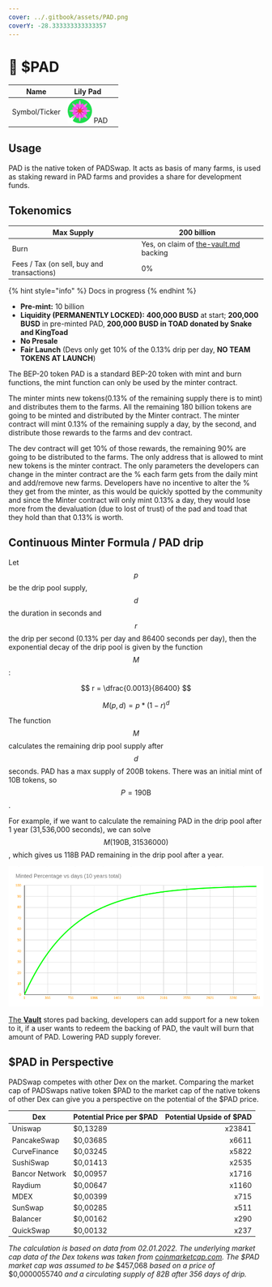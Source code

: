 ```yaml
---
cover: ../.gitbook/assets/PAD.png
coverY: -28.333333333333357
---
```


# 🌺 $PAD

| Name          | Lily Pad                                   |   |
| ------------- | ------------------------------------------ | - |
| Symbol/Ticker | ![](../.gitbook/assets/PAD.symbol.svg) PAD |   |

## Usage

PAD is the native token of PADSwap. It acts as basis of many farms, is used as staking reward in PAD farms and provides a share for development funds.

## Tokenomics

| Max Supply                                 | 200 billion                                                                 |   |
| ------------------------------------------ | --------------------------------------------------------------------------- | - |
| Burn                                       | Yes, on claim of [the-vault.md](../concepts/the-vault.md "mention") backing |   |
| Fees / Tax (on sell, buy and transactions) | 0%                                                                          |   |

{% hint style="info" %}
Docs in progress
{% endhint %}

* **Pre-mint:** 10 billion
* **Liquidity (PERMANENTLY LOCKED):** **400,000 BUSD** at start; **200,000 BUSD** in pre-minted PAD, **200,000 BUSD in TOAD donated by Snake and KingToad**
* **No Presale**
* **Fair Launch** (Devs only get 10% of the 0.13% drip per day, **NO TEAM TOKENS AT LAUNCH**)

The BEP-20 token PAD is a standard BEP-20 token with mint and burn functions, the mint function can only be used by the minter contract.

The minter mints new tokens(0.13% of the remaining supply there is to mint) and distributes them to the farms. All the remaining 180 billion tokens are going to be minted and distributed by the Minter contract. The minter contract will mint 0.13% of the remaining supply a day, by the second, and distribute those rewards to the farms and dev contract.

The dev contract will get 10% of those rewards, the remaining 90% are going to be distributed to the farms. The only address that is allowed to mint new tokens is the minter contract. The only parameters the developers can change in the minter contract are the % each farm gets from the daily mint and add/remove new farms. Developers have no incentive to alter the % they get from the minter, as this would be quickly spotted by the community and since the Minter contract will only mint 0.13% a day, they would lose more from the devaluation (due to lost of trust) of the pad and toad that they hold than that 0.13% is worth.

## Continuous Minter Formula / PAD drip

Let $$p$$ be the drip pool supply, $$d$$ the duration in seconds and $$r$$ the drip per second (0.13% per day and 86400 seconds per day), then the exponential decay of the drip pool is given by the function $$M$$:

$$
r = \dfrac{0.0013}{86400}
$$

$$
M(p, d) = p * (1 - r) ^ d
$$

The function $$M$$ calculates the remaining drip pool supply after $$d$$ seconds. PAD has a max supply of 200B tokens. There was an initial mint of 10B tokens, so $$P = 190\text{B}$$.

For example, if we want to calculate the remaining PAD in the drip pool after 1 year (31,536,000 seconds), we can solve $$M(190\text{B}, 31536000)$$, which gives us 118B PAD remaining in the drip pool after a year.

![Plot of minted PAD over time (ignores the 10B initial mint)](<../.gitbook/assets/image (2) (1).png>)

[The **Vault**](the-vault.md) stores pad backing, developers can add support for a new token to it, if a user wants to redeem the backing of PAD, the vault will burn that amount of PAD. Lowering PAD supply forever.

## $PAD in Perspective

PADSwap competes with other Dex on the market. Comparing the market cap of PADSwaps native token $PAD to the market cap of the native tokens of other Dex can give you a perspective on the potential of the $PAD price.

| Dex            | Potential Price per $PAD | Potential Upside of $PAD |
| -------------- | ------------------------ | -----------------------: |
| Uniswap        | $0,13289                 |                   x23841 |
| PancakeSwap    | $0,03685                 |                    x6611 |
| CurveFinance   | $0,03245                 |                    x5822 |
| SushiSwap      | $0,01413                 |                    x2535 |
| Bancor Network | $0,00957                 |                    x1716 |
| Raydium        | $0,00647                 |                    x1160 |
| MDEX           | $0,00399                 |                     x715 |
| SunSwap        | $0,00285                 |                     x511 |
| Balancer       | $0,00162                 |                     x290 |
| QuickSwap      | $0,00132                 |                     x237 |

_The calculation is based on data from 02.01.2022. The underlying market cap data of the Dex tokens was taken from_ [_coinmarketcap.com_](https://coinmarketcap.com)_. The $PAD market cap was assumed to be_ $457,068 _based on a price of_ $0,0000055740 _and a circulating supply of 82B after 356 days of drip._
